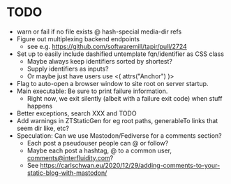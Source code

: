 # TODO

 - warn or fail if no file exists @ hash-special media-dir refs
 - Figure out multiplexing backend endpoints
   - see e.g. https://github.com/softwaremill/tapir/pull/2724
 - Set up to easily include dashified untemplate fqn/identifier as CSS class
   - Maybe always keep identifiers sorted by shortest?
   - Supply identifiers as inputs?
   - Or maybe just have users use <( attrs("Anchor") )>
 - Flag to auto-open a browser window to site root on
   server startup.
 - Main executable: Be sure to print failure information.
   - Right now, we exit silently (albeit with a failure 
     exit code) when stuff happens
 - Better exceptions, search XXX and TODO
 - Add warnings in ZTStaticGen for eg root paths, 
   generableTo links that seem dir like, etc?
 - Speculation: Can we use Mastodon/Fediverse for a comments
   section?
   - Each post a pseudouser people can @ or follow?
   - Maybe each post a hashtag, @ to a common user, 
     comments@interfluidity.com?
   - See https://carlschwan.eu/2020/12/29/adding-comments-to-your-static-blog-with-mastodon/
